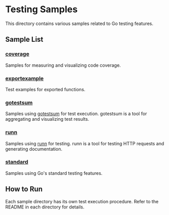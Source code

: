 # Testing Samples

This directory contains various samples related to Go testing features.

## Sample List

### [coverage](coverage/)
Samples for measuring and visualizing code coverage.

### [exportexample](exportexample/)
Test examples for exported functions.

### [gotestsum](gotestsum/)
Samples using [gotestsum](https://github.com/gotestyourself/gotestsum) for test execution. gotestsum is a tool for aggregating and visualizing test results.

### [runn](runn/)
Samples using [runn](https://github.com/k1LoW/runn) for testing. runn is a tool for testing HTTP requests and generating documentation.

### [standard](standard/)
Samples using Go's standard testing features.

## How to Run

Each sample directory has its own test execution procedure. Refer to the README in each directory for details.
